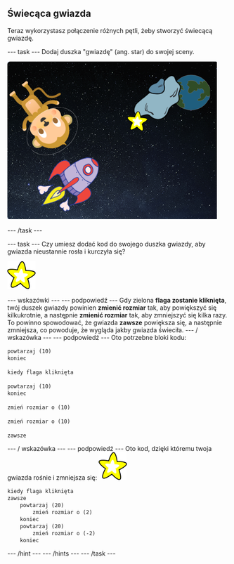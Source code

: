 ## Świecąca gwiazda

Teraz wykorzystasz połączenie różnych pętli, żeby stworzyć świecącą gwiazdę.

\--- task \--- Dodaj duszka "gwiazdę" (ang. star) do swojej sceny.

![Dodawanie duszka gwiazdy](images/space-star-sprite.png)

\--- /task \---

\--- task \--- Czy umiesz dodać kod do swojego duszka gwiazdy, aby gwiazda nieustannie rosła i kurczyła się?

![Testowanie świecącej gwiazdy](images/sprite-star.png)

\--- wskazówki \--- \--- podpowiedź \--- Gdy zielona **flaga zostanie kliknięta**, twój duszek gwiazdy powinien **zmienić rozmiar** tak, aby powiększyć się kilkukrotnie, a następnie **zmienić rozmiar** tak, aby zmniejszyć się kilka razy. To powinno spowodować, że gwiazda **zawsze** powiększa się, a następnie zmniejsza, co powoduje, że wygląda jakby gwiazda świeciła. \--- / wskazówka \--- \--- podpowiedź \--- Oto potrzebne bloki kodu:

```blocks3
powtarzaj (10)
koniec

kiedy flaga kliknięta

powtarzaj (10)
koniec

zmień rozmiar o (10)

zmień rozmiar o (10)

zawsze
```

\--- / wskazówka \--- \--- podpowiedź \--- Oto kod, dzięki któremu twoja gwiazda rośnie i zmniejsza się: ![Duszek gwiazdy](images/sprite-star.png)

```blocks3
kiedy flaga kliknięta
zawsze
    powtarzaj (20)
        zmień rozmiar o (2)
    koniec
    powtarzaj (20)
        zmień rozmiar o (-2)
    koniec

```

\--- /hint \--- \--- /hints \--- \--- /task \---